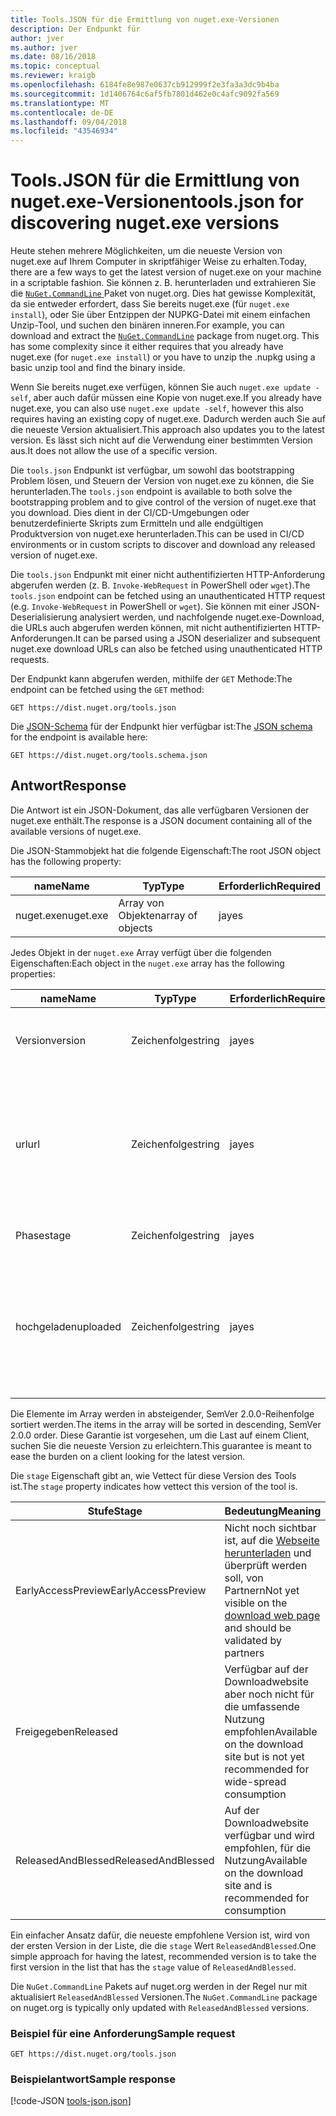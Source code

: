 ```yaml
---
title: Tools.JSON für die Ermittlung von nuget.exe-Versionen
description: Der Endpunkt für
author: jver
ms.author: jver
ms.date: 08/16/2018
ms.topic: conceptual
ms.reviewer: kraigb
ms.openlocfilehash: 6184fe8e987e0637cb912999f2e3fa3a3dc9b4ba
ms.sourcegitcommit: 1d1406764c6af5fb7801d462e0c4afc9092fa569
ms.translationtype: MT
ms.contentlocale: de-DE
ms.lasthandoff: 09/04/2018
ms.locfileid: "43546934"
---
```

# <a name="toolsjson-for-discovering-nugetexe-versions"></a><span data-ttu-id="4eb29-103">Tools.JSON für die Ermittlung von nuget.exe-Versionen</span><span class="sxs-lookup"><span data-stu-id="4eb29-103">tools.json for discovering nuget.exe versions</span></span>

<span data-ttu-id="4eb29-104">Heute stehen mehrere Möglichkeiten, um die neueste Version von nuget.exe auf Ihrem Computer in skriptfähiger Weise zu erhalten.</span><span class="sxs-lookup"><span data-stu-id="4eb29-104">Today, there are a few ways to get the latest version of nuget.exe on your machine in a scriptable fashion.</span></span> <span data-ttu-id="4eb29-105">Sie können z. B. herunterladen und extrahieren Sie die [ `NuGet.CommandLine` ](https://www.nuget.org/packages/NuGet.CommandLine/) Paket von nuget.org. Dies hat gewisse Komplexität, da sie entweder erfordert, dass Sie bereits nuget.exe (für `nuget.exe install`), oder Sie über Entzippen der NUPKG-Datei mit einem einfachen Unzip-Tool, und suchen den binären inneren.</span><span class="sxs-lookup"><span data-stu-id="4eb29-105">For example, you can download and extract the [`NuGet.CommandLine`](https://www.nuget.org/packages/NuGet.CommandLine/) package from nuget.org. This has some complexity since it either requires that you already have nuget.exe (for `nuget.exe install`) or you have to unzip the .nupkg using a basic unzip tool and find the binary inside.</span></span>

<span data-ttu-id="4eb29-106">Wenn Sie bereits nuget.exe verfügen, können Sie auch `nuget.exe update -self`, aber auch dafür müssen eine Kopie von nuget.exe.</span><span class="sxs-lookup"><span data-stu-id="4eb29-106">If you already have nuget.exe, you can also use `nuget.exe update -self`, however this also requires having an existing copy of nuget.exe.</span></span> <span data-ttu-id="4eb29-107">Dadurch werden auch Sie auf die neueste Version aktualisiert.</span><span class="sxs-lookup"><span data-stu-id="4eb29-107">This approach also updates you to the latest version.</span></span> <span data-ttu-id="4eb29-108">Es lässt sich nicht auf die Verwendung einer bestimmten Version aus.</span><span class="sxs-lookup"><span data-stu-id="4eb29-108">It does not allow the use of a specific version.</span></span>

<span data-ttu-id="4eb29-109">Die `tools.json` Endpunkt ist verfügbar, um sowohl das bootstrapping Problem lösen, und Steuern der Version von nuget.exe zu können, die Sie herunterladen.</span><span class="sxs-lookup"><span data-stu-id="4eb29-109">The `tools.json` endpoint is available to both solve the bootstrapping problem and to give control of the version of nuget.exe that you download.</span></span> <span data-ttu-id="4eb29-110">Dies dient in der CI/CD-Umgebungen oder benutzerdefinierte Skripts zum Ermitteln und alle endgültigen Produktversion von nuget.exe herunterladen.</span><span class="sxs-lookup"><span data-stu-id="4eb29-110">This can be used in CI/CD environments or in custom scripts to discover and download any released version of nuget.exe.</span></span>

<span data-ttu-id="4eb29-111">Die `tools.json` Endpunkt mit einer nicht authentifizierten HTTP-Anforderung abgerufen werden (z. B. `Invoke-WebRequest` in PowerShell oder `wget`).</span><span class="sxs-lookup"><span data-stu-id="4eb29-111">The `tools.json` endpoint can be fetched using an unauthenticated HTTP request (e.g. `Invoke-WebRequest` in PowerShell or `wget`).</span></span> <span data-ttu-id="4eb29-112">Sie können mit einer JSON-Deserialisierung analysiert werden, und nachfolgende nuget.exe-Download, die URLs auch abgerufen werden können, mit nicht authentifizierten HTTP-Anforderungen.</span><span class="sxs-lookup"><span data-stu-id="4eb29-112">It can be parsed using a JSON deserializer and subsequent nuget.exe download URLs can also be fetched using unauthenticated HTTP requests.</span></span>

<span data-ttu-id="4eb29-113">Der Endpunkt kann abgerufen werden, mithilfe der `GET` Methode:</span><span class="sxs-lookup"><span data-stu-id="4eb29-113">The endpoint can be fetched using the `GET` method:</span></span>

    GET https://dist.nuget.org/tools.json

<span data-ttu-id="4eb29-114">Die [JSON-Schema](http://json-schema.org/) für der Endpunkt hier verfügbar ist:</span><span class="sxs-lookup"><span data-stu-id="4eb29-114">The [JSON schema](http://json-schema.org/) for the endpoint is available here:</span></span>

    GET https://dist.nuget.org/tools.schema.json

## <a name="response"></a><span data-ttu-id="4eb29-115">Antwort</span><span class="sxs-lookup"><span data-stu-id="4eb29-115">Response</span></span>

<span data-ttu-id="4eb29-116">Die Antwort ist ein JSON-Dokument, das alle verfügbaren Versionen der nuget.exe enthält.</span><span class="sxs-lookup"><span data-stu-id="4eb29-116">The response is a JSON document containing all of the available versions of nuget.exe.</span></span>

<span data-ttu-id="4eb29-117">Die JSON-Stammobjekt hat die folgende Eigenschaft:</span><span class="sxs-lookup"><span data-stu-id="4eb29-117">The root JSON object has the following property:</span></span>

<span data-ttu-id="4eb29-118">name</span><span class="sxs-lookup"><span data-stu-id="4eb29-118">Name</span></span>      | <span data-ttu-id="4eb29-119">Typ</span><span class="sxs-lookup"><span data-stu-id="4eb29-119">Type</span></span>             | <span data-ttu-id="4eb29-120">Erforderlich</span><span class="sxs-lookup"><span data-stu-id="4eb29-120">Required</span></span>
--------- | ---------------- | --------
<span data-ttu-id="4eb29-121">nuget.exe</span><span class="sxs-lookup"><span data-stu-id="4eb29-121">nuget.exe</span></span> | <span data-ttu-id="4eb29-122">Array von Objekten</span><span class="sxs-lookup"><span data-stu-id="4eb29-122">array of objects</span></span> | <span data-ttu-id="4eb29-123">ja</span><span class="sxs-lookup"><span data-stu-id="4eb29-123">yes</span></span>

<span data-ttu-id="4eb29-124">Jedes Objekt in der `nuget.exe` Array verfügt über die folgenden Eigenschaften:</span><span class="sxs-lookup"><span data-stu-id="4eb29-124">Each object in the `nuget.exe` array has the following properties:</span></span>

<span data-ttu-id="4eb29-125">name</span><span class="sxs-lookup"><span data-stu-id="4eb29-125">Name</span></span>     | <span data-ttu-id="4eb29-126">Typ</span><span class="sxs-lookup"><span data-stu-id="4eb29-126">Type</span></span>   | <span data-ttu-id="4eb29-127">Erforderlich</span><span class="sxs-lookup"><span data-stu-id="4eb29-127">Required</span></span> | <span data-ttu-id="4eb29-128">Hinweise</span><span class="sxs-lookup"><span data-stu-id="4eb29-128">Notes</span></span>
-------- | ------ | -------- | -----
<span data-ttu-id="4eb29-129">Version</span><span class="sxs-lookup"><span data-stu-id="4eb29-129">version</span></span>  | <span data-ttu-id="4eb29-130">Zeichenfolge</span><span class="sxs-lookup"><span data-stu-id="4eb29-130">string</span></span> | <span data-ttu-id="4eb29-131">ja</span><span class="sxs-lookup"><span data-stu-id="4eb29-131">yes</span></span>      | <span data-ttu-id="4eb29-132">Eine Zeichenfolge SemVer 2.0.0</span><span class="sxs-lookup"><span data-stu-id="4eb29-132">A SemVer 2.0.0 string</span></span>
<span data-ttu-id="4eb29-133">url</span><span class="sxs-lookup"><span data-stu-id="4eb29-133">url</span></span>      | <span data-ttu-id="4eb29-134">Zeichenfolge</span><span class="sxs-lookup"><span data-stu-id="4eb29-134">string</span></span> | <span data-ttu-id="4eb29-135">ja</span><span class="sxs-lookup"><span data-stu-id="4eb29-135">yes</span></span>      | <span data-ttu-id="4eb29-136">Eine absolute URL für das Herunterladen dieser Version von nuget.exe</span><span class="sxs-lookup"><span data-stu-id="4eb29-136">An absolute URL for downloading this version of nuget.exe</span></span>
<span data-ttu-id="4eb29-137">Phase</span><span class="sxs-lookup"><span data-stu-id="4eb29-137">stage</span></span>    | <span data-ttu-id="4eb29-138">Zeichenfolge</span><span class="sxs-lookup"><span data-stu-id="4eb29-138">string</span></span> | <span data-ttu-id="4eb29-139">ja</span><span class="sxs-lookup"><span data-stu-id="4eb29-139">yes</span></span>      | <span data-ttu-id="4eb29-140">Eine Enum-Zeichenfolge</span><span class="sxs-lookup"><span data-stu-id="4eb29-140">An enum string</span></span>
<span data-ttu-id="4eb29-141">hochgeladen</span><span class="sxs-lookup"><span data-stu-id="4eb29-141">uploaded</span></span> | <span data-ttu-id="4eb29-142">Zeichenfolge</span><span class="sxs-lookup"><span data-stu-id="4eb29-142">string</span></span> | <span data-ttu-id="4eb29-143">ja</span><span class="sxs-lookup"><span data-stu-id="4eb29-143">yes</span></span>      | <span data-ttu-id="4eb29-144">Wenn die Version zur Verfügung gestellt wurde eine ungefähre Zeitstempel</span><span class="sxs-lookup"><span data-stu-id="4eb29-144">An approximate timestamp of when the version was made available</span></span>

<span data-ttu-id="4eb29-145">Die Elemente im Array werden in absteigender, SemVer 2.0.0-Reihenfolge sortiert werden.</span><span class="sxs-lookup"><span data-stu-id="4eb29-145">The items in the array will be sorted in descending, SemVer 2.0.0 order.</span></span> <span data-ttu-id="4eb29-146">Diese Garantie ist vorgesehen, um die Last auf einem Client, suchen Sie die neueste Version zu erleichtern.</span><span class="sxs-lookup"><span data-stu-id="4eb29-146">This guarantee is meant to ease the burden on a client looking for the latest version.</span></span> 

<span data-ttu-id="4eb29-147">Die `stage` Eigenschaft gibt an, wie Vettect für diese Version des Tools ist.</span><span class="sxs-lookup"><span data-stu-id="4eb29-147">The `stage` property indicates how vettect this version of the tool is.</span></span> 

<span data-ttu-id="4eb29-148">Stufe</span><span class="sxs-lookup"><span data-stu-id="4eb29-148">Stage</span></span>              | <span data-ttu-id="4eb29-149">Bedeutung</span><span class="sxs-lookup"><span data-stu-id="4eb29-149">Meaning</span></span>
------------------ | ------
<span data-ttu-id="4eb29-150">EarlyAccessPreview</span><span class="sxs-lookup"><span data-stu-id="4eb29-150">EarlyAccessPreview</span></span> | <span data-ttu-id="4eb29-151">Nicht noch sichtbar ist, auf die [Webseite herunterladen](https://www.nuget.org/downloads) und überprüft werden soll, von Partnern</span><span class="sxs-lookup"><span data-stu-id="4eb29-151">Not yet visible on the [download web page](https://www.nuget.org/downloads) and should be validated by partners</span></span>
<span data-ttu-id="4eb29-152">Freigegeben</span><span class="sxs-lookup"><span data-stu-id="4eb29-152">Released</span></span>           | <span data-ttu-id="4eb29-153">Verfügbar auf der Downloadwebsite aber noch nicht für die umfassende Nutzung empfohlen</span><span class="sxs-lookup"><span data-stu-id="4eb29-153">Available on the download site but is not yet recommended for wide-spread consumption</span></span>
<span data-ttu-id="4eb29-154">ReleasedAndBlessed</span><span class="sxs-lookup"><span data-stu-id="4eb29-154">ReleasedAndBlessed</span></span> | <span data-ttu-id="4eb29-155">Auf der Downloadwebsite verfügbar und wird empfohlen, für die Nutzung</span><span class="sxs-lookup"><span data-stu-id="4eb29-155">Available on the download site and is recommended for consumption</span></span>

<span data-ttu-id="4eb29-156">Ein einfacher Ansatz dafür, die neueste empfohlene Version ist, wird von der ersten Version in der Liste, die die `stage` Wert `ReleasedAndBlessed`.</span><span class="sxs-lookup"><span data-stu-id="4eb29-156">One simple approach for having the latest, recommended version is to take the first version in the list that has the `stage` value of `ReleasedAndBlessed`.</span></span>

<span data-ttu-id="4eb29-157">Die `NuGet.CommandLine` Pakets auf nuget.org werden in der Regel nur mit aktualisiert `ReleasedAndBlessed` Versionen.</span><span class="sxs-lookup"><span data-stu-id="4eb29-157">The `NuGet.CommandLine` package on nuget.org is typically only updated with `ReleasedAndBlessed` versions.</span></span>

### <a name="sample-request"></a><span data-ttu-id="4eb29-158">Beispiel für eine Anforderung</span><span class="sxs-lookup"><span data-stu-id="4eb29-158">Sample request</span></span>

    GET https://dist.nuget.org/tools.json

### <a name="sample-response"></a><span data-ttu-id="4eb29-159">Beispielantwort</span><span class="sxs-lookup"><span data-stu-id="4eb29-159">Sample response</span></span>

[!code-JSON [tools-json.json](./_data/tools-json.json)]
